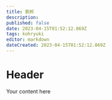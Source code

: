 ```yaml
---
title: 劉邦
description: 
published: false
date: 2023-04-15T01:52:12.869Z
tags: kohryuki
editor: markdown
dateCreated: 2023-04-15T01:52:12.869Z
---
```


# Header
Your content here